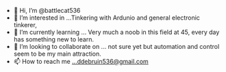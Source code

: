 - 👋 Hi, I’m @battlecat536
- 👀 I’m interested in ...Tinkering with Ardunio and general electronic tinkerer,
- 🌱 I’m currently learning ... Very much a noob in this field at 45, every day has something new to learn.
- 💞️ I’m looking to collaborate on ... not sure yet but automation and control  seem to be my main attraction. 
- 📫 How to reach me ...ddebruin536@gmail.com

<!---
battlecat536/battlecat536 is a ✨ special ✨ repository because its `README.md` (this file) appears on your GitHub profile.
You can click the Preview link to take a look at your changes.
--->

